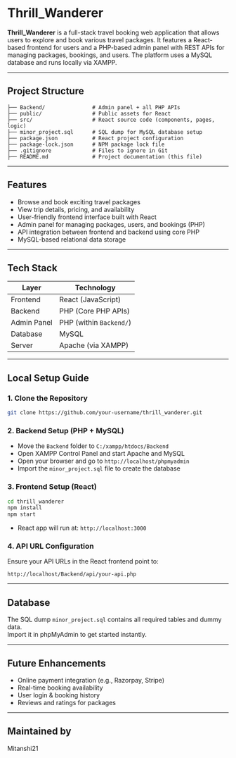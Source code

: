 # Thrill_Wanderer

**Thrill_Wanderer** is a full-stack travel booking web application that allows users to explore and book various travel packages. It features a React-based frontend for users and a PHP-based admin panel with REST APIs for managing packages, bookings, and users. The platform uses a MySQL database and runs locally via XAMPP.

---

## Project Structure

```
├── Backend/               # Admin panel + all PHP APIs
├── public/                # Public assets for React
├── src/                   # React source code (components, pages, logic)
├── minor_project.sql      # SQL dump for MySQL database setup
├── package.json           # React project configuration
├── package-lock.json      # NPM package lock file
├── .gitignore             # Files to ignore in Git
├── README.md              # Project documentation (this file)
```

---

## Features

- Browse and book exciting travel packages
- View trip details, pricing, and availability
- User-friendly frontend interface built with React
- Admin panel for managing packages, users, and bookings (PHP)
- API integration between frontend and backend using core PHP
- MySQL-based relational data storage

---

## Tech Stack

| Layer       | Technology            |
|-------------|------------------------|
| Frontend    | React (JavaScript)     |
| Backend     | PHP (Core PHP APIs)    |
| Admin Panel | PHP (within `Backend/`) |
| Database    | MySQL                  |
| Server      | Apache (via XAMPP)     |

---

## Local Setup Guide

### 1. Clone the Repository

```bash
git clone https://github.com/your-username/thrill_wanderer.git
```

### 2. Backend Setup (PHP + MySQL)

- Move the `Backend` folder to `C:/xampp/htdocs/Backend`
- Open XAMPP Control Panel and start Apache and MySQL
- Open your browser and go to `http://localhost/phpmyadmin`
- Import the `minor_project.sql` file to create the database

### 3. Frontend Setup (React)

```bash
cd thrill_wanderer
npm install
npm start
```

- React app will run at: `http://localhost:3000`

### 4. API URL Configuration

Ensure your API URLs in the React frontend point to:

```
http://localhost/Backend/api/your-api.php
```

---

## Database

The SQL dump `minor_project.sql` contains all required tables and dummy data.  
Import it in phpMyAdmin to get started instantly.

---

## Future Enhancements

- Online payment integration (e.g., Razorpay, Stripe)
- Real-time booking availability
- User login & booking history
- Reviews and ratings for packages

---

## Maintained by

Mitanshi21